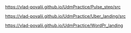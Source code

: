 https://vlad-povalii.github.io/UdmPractice/Pulse_step/src

https://vlad-povalii.github.io/UdmPractice/Uber_landing/src

https://vlad-povalii.github.io/UdmPractice/WordPr_landing

